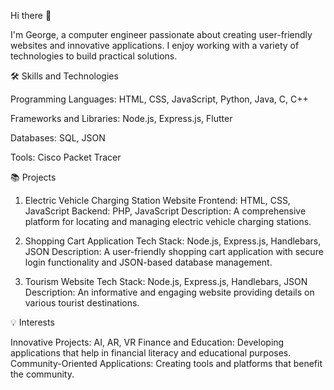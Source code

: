 Hi there 👋


I'm George, a computer engineer passionate about creating user-friendly websites and innovative applications. I enjoy working with a variety of technologies to build practical solutions.

🛠️ Skills and Technologies

Programming Languages: HTML, CSS, JavaScript, Python, Java, C, C++

Frameworks and Libraries: Node.js, Express.js, Flutter

Databases: SQL, JSON

Tools: Cisco Packet Tracer


📚 Projects


1. Electric Vehicle Charging Station Website
Frontend: HTML, CSS, JavaScript
Backend: PHP, JavaScript
Description: A comprehensive platform for locating and managing electric vehicle charging stations.

2. Shopping Cart Application
Tech Stack: Node.js, Express.js, Handlebars, JSON
Description: A user-friendly shopping cart application with secure login functionality and JSON-based database management.

3. Tourism Website
Tech Stack: Node.js, Express.js, Handlebars, JSON
Description: An informative and engaging website providing details on various tourist destinations.

💡 Interests


Innovative Projects: AI, AR, VR
Finance and Education: Developing applications that help in financial literacy and educational purposes.
Community-Oriented Applications: Creating tools and platforms that benefit the community.

<!---
Georgekutty007/Georgekutty007 is a ✨ special ✨ repository because its `README.md` (this file) appears on your GitHub profile.
You can click the Preview link to take a look at your changes.
--->
